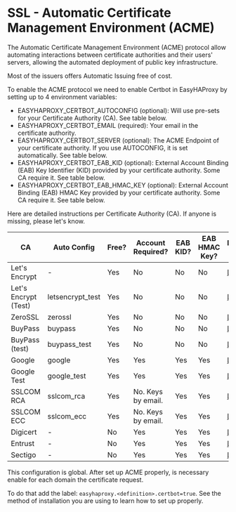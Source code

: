 # SSL - Automatic Certificate Management Environment (ACME)

The Automatic Certificate Management Environment (ACME) protocol 
allow automating interactions between certificate authorities and their users' servers,
allowing the automated deployment of public key infrastructure. 

Most of the issuers offers Automatic Issuing free of cost.

To enable the ACME protocol we need to enable Certbot in EasyHAProxy by setting up to 4 environment variables:

- EASYHAPROXY_CERTBOT_AUTOCONFIG (optional): Will use pre-sets for your Certificate Authority (CA). See table below.
- EASYHAPROXY_CERTBOT_EMAIL (required): Your email in the certificate authority. 
- EASYHAPROXY_CERTBOT_SERVER (optional): The ACME Endpoint of your certificate authority. If you use AUTOCONFIG, it is set automatically. See table below.
- EASYHAPROXY_CERTBOT_EAB_KID (optional): External Account Binding (EAB) Key Identifier (KID) provided by your certificate authority. Some CA require it. See table below. 
- EASYHAPROXY_CERTBOT_EAB_HMAC_KEY (optional): External Account Binding (EAB) HMAC Key provided by your certificate authority. Some CA require it. See table below.

Here are detailed instructions per Certificate Authority (CA). If anyone is missing, please let's know.

| CA                   | Auto Config      | Free? | Account Required?  | EAB KID? | EAB HMAC Key? | More Info                                                                                                                                                          |
|----------------------|------------------|-------|--------------------|----------|---------------|--------------------------------------------------------------------------------------------------------------------------------------------------------------------|
| Let's Encrypt        | -                | Yes   | No                 | No       | No            | [Link](letsencrypt.md)                                                                                                                                             |
| Let's Encrypt (Test) | letsencrypt_test | Yes   | No                 | No       | No            | [Link](letsencrypt.md)                                                                                                                                             |
| ZeroSSL              | zerossl          | Yes   | No                 | No       | No            | [Link](https://zerossl.com/documentation/acme/)                                                                                                                    |
| BuyPass              | buypass          | Yes   | No                 | No       | No            | [Link](https://community.buypass.com/t/63d4ay/buypass-go-ssl-endpoints-updated-14-05-2020)                                                                         |
| BuyPass (test)       | buypass_test     | Yes   | No                 | No       | No            | [Link](https://community.buypass.com/t/63d4ay/buypass-go-ssl-endpoints-updated-14-05-2020)                                                                         |
| Google               | google           | Yes   | Yes                | Yes      | Yes           | [Link](https://cloud.google.com/blog/products/identity-security/automate-public-certificate-lifecycle-management-via--acme-client-api)                             |
| Google Test          | google_test      | Yes   | Yes                | Yes      | Yes           | [Link](https://cloud.google.com/blog/products/identity-security/automate-public-certificate-lifecycle-management-via--acme-client-api)                             |
| SSLCOM RCA           | sslcom_rca       | Yes   | No. Keys by email. | Yes      | Yes           | [Link](https://www.ssl.com/blogs/sslcom-supports-acme-protocol-ssl-tls-certificate-automation/)                                                                    |
| SSLCOM ECC           | sslcom_ecc       | Yes   | No. Keys by email. | Yes      | Yes           | [Link](https://www.ssl.com/blogs/sslcom-supports-acme-protocol-ssl-tls-certificate-automation/)                                                                    |
| Digicert             | -                | No    | Yes                | Yes      | Yes           | [Link](https://docs.digicert.com/en/certcentral/certificate-tools/certificate-lifecycle-automation-guides/use-a-third-party-acme-client-for-host-automations.html) |
| Entrust              | -                | No    | Yes                | Yes      | Yes           | [Link](https://www.entrust.com/knowledgebase/ssl/how-to-use-acme-to-install-ssl-tls-certificates-in-entrust-certificate-services-apache)                           |
| Sectigo              | -                | No    | Yes                | Yes      | Yes           | [Link](https://www.sectigo.com/resource-library/sectigos-acme-automation)                                                                                          |

This configuration is global. After set up ACME properly, is necessary enable for each domain the certificate request. 

To do that add the label: `easyhaproxy.<definition>.certbot=true`. See the method of installation you are using to learn how to set up properly.
